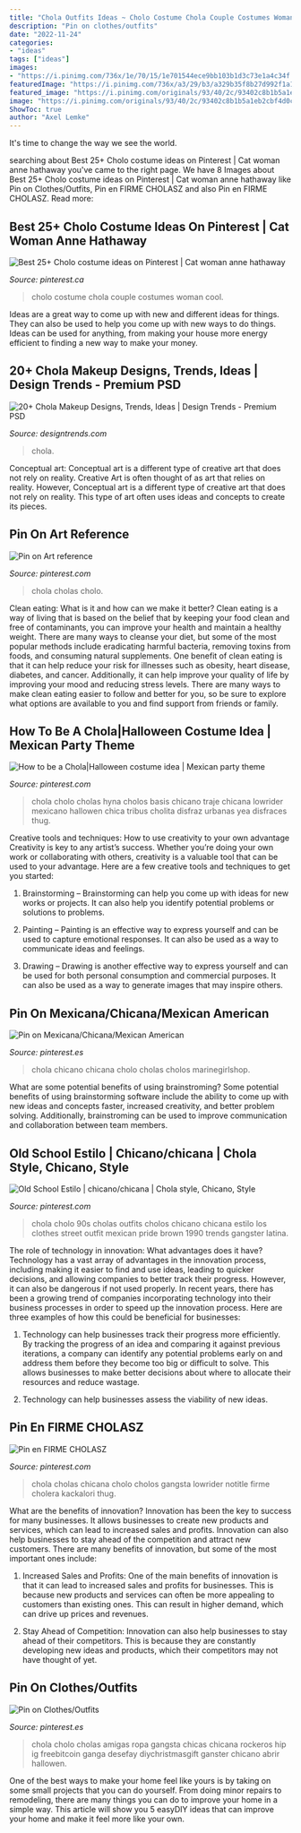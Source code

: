```yaml
---
title: "Chola Outfits Ideas ~ Cholo Costume Chola Couple Costumes Woman Cool"
description: "Pin on clothes/outfits"
date: "2022-11-24"
categories:
- "ideas"
tags: ["ideas"]
images:
- "https://i.pinimg.com/736x/1e/70/15/1e701544ece9bb103b1d3c73e1a4c34f.jpg"
featuredImage: "https://i.pinimg.com/736x/a3/29/b3/a329b35f8b27d992f1a1794249d47ba0.jpg"
featured_image: "https://i.pinimg.com/originals/93/40/2c/93402c8b1b5a1eb2cbf4d0c16075ce36.jpg"
image: "https://i.pinimg.com/originals/93/40/2c/93402c8b1b5a1eb2cbf4d0c16075ce36.jpg"
ShowToc: true
author: "Axel Lemke"
---
```



It's time to change the way we see the world.

	

		
searching about Best 25+ Cholo costume ideas on Pinterest | Cat woman anne hathaway you've came to the right page. We have 8 Images about Best 25+ Cholo costume ideas on Pinterest | Cat woman anne hathaway like Pin on Clothes/Outfits, Pin en FIRME CHOLASZ and also Pin en FIRME CHOLASZ. Read more:
		
    
## Best 25+ Cholo Costume Ideas On Pinterest | Cat Woman Anne Hathaway

<img loading=lazy src="https://i.pinimg.com/originals/93/40/2c/93402c8b1b5a1eb2cbf4d0c16075ce36.jpg" onerror="this.onerror=null;this.src='https://tse2.mm.bing.net/th?id=OIP.0ZQHPYF-4DDaST7znOryigHaJ4&amp;pid=15.1';" alt="Best 25+ Cholo costume ideas on Pinterest | Cat woman anne hathaway">

_Source: pinterest.ca_

>cholo costume chola couple costumes woman cool. 

	

Ideas are a great way to come up with new and different ideas for things. They can also be used to help you come up with new ways to do things. Ideas can be used for anything, from making your house more energy efficient to finding a new way to make your money.

    
## 20+ Chola Makeup Designs, Trends, Ideas | Design Trends - Premium PSD

<img loading=lazy src="https://images.designtrends.com/wp-content/uploads/2016/06/10041334/Selena-Gomez-Chola-Look.png" onerror="this.onerror=null;this.src='https://tse4.mm.bing.net/th?id=OIP.WX7fNaCN4Mg6BnljBMsZoAHaIL&amp;pid=15.1';" alt="20+ Chola Makeup Designs, Trends, Ideas | Design Trends - Premium PSD">

_Source: designtrends.com_

>chola. 

	

Conceptual art: Conceptual art is a different type of creative art that does not rely on reality.
Creative Art is often thought of as art that relies on reality. However, Conceptual art is a different type of creative art that does not rely on reality. This type of art often uses ideas and concepts to create its pieces.

    
## Pin On Art Reference

<img loading=lazy src="https://i.pinimg.com/736x/a3/29/b3/a329b35f8b27d992f1a1794249d47ba0.jpg" onerror="this.onerror=null;this.src='https://tse3.mm.bing.net/th?id=OIP.Kt71e1WqcENNEAIZ3f4lpwHaJ3&amp;pid=15.1';" alt="Pin on Art reference">

_Source: pinterest.com_

>chola cholas cholo. 

	

Clean eating: What is it and how can we make it better?
Clean eating is a way of living that is based on the belief that by keeping your food clean and free of contaminants, you can improve your health and maintain a healthy weight. There are many ways to cleanse your diet, but some of the most popular methods include eradicating harmful bacteria, removing toxins from foods, and consuming natural supplements.
One benefit of clean eating is that it can help reduce your risk for illnesses such as obesity, heart disease, diabetes, and cancer. Additionally, it can help improve your quality of life by improving your mood and reducing stress levels. There are many ways to make clean eating easier to follow and better for you, so be sure to explore what options are available to you and find support from friends or family.

    
## How To Be A Chola|Halloween Costume Idea | Mexican Party Theme

<img loading=lazy src="https://s-media-cache-ak0.pinimg.com/736x/a5/69/cf/a569cf75431693a9320124d31ecf3697.jpg" onerror="this.onerror=null;this.src='https://tse1.mm.bing.net/th?id=OIP.yokjqxWOv5CSwvliYmKOlwHaJk&amp;pid=15.1';" alt="How to be a Chola|Halloween costume idea | Mexican party theme">

_Source: pinterest.com_

>chola cholo cholas hyna cholos basis chicano traje chicana lowrider mexicano hallowen chica tribus cholita disfraz urbanas yea disfraces thug. 

	

Creative tools and techniques: How to use creativity to your own advantage
Creativity is key to any artist’s success. Whether you’re doing your own work or collaborating with others, creativity is a valuable tool that can be used to your advantage. Here are a few creative tools and techniques to get you started:
1. Brainstorming – Brainstorming can help you come up with ideas for new works or projects. It can also help you identify potential problems or solutions to problems.

2. Painting – Painting is an effective way to express yourself and can be used to capture emotional responses. It can also be used as a way to communicate ideas and feelings.

3. Drawing – Drawing is another effective way to express yourself and can be used for both personal consumption and commercial purposes. It can also be used as a way to generate images that may inspire others.


    
## Pin On Mexicana/Chicana/Mexican American

<img loading=lazy src="https://i.pinimg.com/736x/50/f8/90/50f8906a8cd58b0553f00a238897389b--mexican-american-funny-vintage.jpg" onerror="this.onerror=null;this.src='https://tse1.mm.bing.net/th?id=OIP.Jy2AuSgHZORjE_uYE9WkBQHaK8&amp;pid=15.1';" alt="Pin on Mexicana/Chicana/Mexican American">

_Source: pinterest.es_

>chola chicano chicana cholo cholas cholos marinegirlshop. 

	

What are some potential benefits of using brainstroming?
Some potential benefits of using brainstorming software include the ability to come up with new ideas and concepts faster, increased creativity, and better problem solving. Additionally, brainstroming can be used to improve communication and collaboration between team members.

    
## Old School Estilo | Chicano/chicana | Chola Style, Chicano, Style

<img loading=lazy src="https://i.pinimg.com/originals/65/16/1f/65161f1aa02169ace6be0f986ec0e46a.jpg" onerror="this.onerror=null;this.src='https://tse3.mm.bing.net/th?id=OIP.TV9Frcy2vmHpeMxrR2g_7QHaJ4&amp;pid=15.1';" alt="Old School Estilo | chicano/chicana | Chola style, Chicano, Style">

_Source: pinterest.com_

>chola cholo 90s cholas outfits cholos chicano chicana estilo los clothes street outfit mexican pride brown 1990 trends gangster latina. 

	

The role of technology in innovation: What advantages does it have?
Technology has a vast array of advantages in the innovation process, including making it easier to find and use ideas, leading to quicker decisions, and allowing companies to better track their progress. However, it can also be dangerous if not used properly. In recent years, there has been a growing trend of companies incorporating technology into their business processes in order to speed up the innovation process. Here are three examples of how this could be beneficial for businesses: 
1) Technology can help businesses track their progress more efficiently. By tracking the progress of an idea and comparing it against previous iterations, a company can identify any potential problems early on and address them before they become too big or difficult to solve. This allows businesses to make better decisions about where to allocate their resources and reduce wastage. 

2) Technology can help businesses assess the viability of new ideas.

    
## Pin En FIRME CHOLASZ

<img loading=lazy src="https://i.pinimg.com/originals/1b/d9/52/1bd952a58432a306d105367d83243672.jpg" onerror="this.onerror=null;this.src='https://tse2.mm.bing.net/th?id=OIP.fqkL1NvA_kUqkoaR0EXvmQHaJB&amp;pid=15.1';" alt="Pin en FIRME CHOLASZ">

_Source: pinterest.com_

>chola cholas chicana cholo cholos gangsta lowrider notitle firme cholera kackalori thug. 

	

What are the benefits of innovation?
Innovation has been the key to success for many businesses. It allows businesses to create new products and services, which can lead to increased sales and profits. Innovation can also help businesses to stay ahead of the competition and attract new customers.
There are many benefits of innovation, but some of the most important ones include:

1) Increased Sales and Profits: One of the main benefits of innovation is that it can lead to increased sales and profits for businesses. This is because new products and services can often be more appealing to customers than existing ones. This can result in higher demand, which can drive up prices and revenues.

2) Stay Ahead of Competition: Innovation can also help businesses to stay ahead of their competitors. This is because they are constantly developing new ideas and products, which their competitors may not have thought of yet.

    
## Pin On Clothes/Outfits

<img loading=lazy src="https://i.pinimg.com/736x/1e/70/15/1e701544ece9bb103b1d3c73e1a4c34f.jpg" onerror="this.onerror=null;this.src='https://tse3.mm.bing.net/th?id=OIP.ghYU104qYVmPLk1fLx0BUwHaNL&amp;pid=15.1';" alt="Pin on Clothes/Outfits">

_Source: pinterest.es_

>chola cholo cholas amigas ropa gangsta chicas chicana rockeros hip ig freebitcoin ganga desefay diychristmasgift ganster chicano abrir hallowen. 

	

One of the best ways to make your home feel like yours is by taking on some small projects that you can do yourself. From doing minor repairs to remodeling, there are many things you can do to improve your home in a simple way. This article will show you 5 easyDIY ideas that can improve your home and make it feel more like your own.

